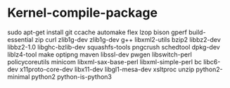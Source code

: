 # Kernel-compile-package


sudo apt-get install git ccache automake flex lzop bison gperf build-essential zip curl  zlib1g-dev zlib1g-dev g++ libxml2-utils bzip2 libbz2-dev libbz2-1.0 libghc-bzlib-dev  squashfs-tools pngcrush schedtool dpkg-dev liblz4-tool make optipng maven libssl-dev pwgen libswitch-perl policycoreutils minicom libxml-sax-base-perl  libxml-simple-perl bc   libc6-dev x11proto-core-dev libx11-dev   libgl1-mesa-dev xsltproc unzip python2-minimal python2 python-is-python3 

